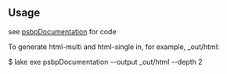 ## Usage

see 
[psbpDocumentation](https://github.com/LucDuponcheelAtGitHub/PSBP)
for code

To generate html-multi and html-single in, for example, _out/html:

$ lake exe psbpDocumentation --output _out/html --depth 2
